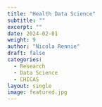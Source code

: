 ```yaml
---
title: "Health Data Science"
subtitle: ""
excerpt: ""
date: 2024-02-01
weight: 9
author: "Nicola Rennie"
draft: false
categories:
  - Research
  - Data Science
  - CHICAS
layout: single
image: featured.jpg
---
```





